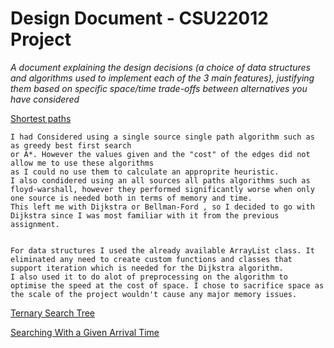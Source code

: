 # Design Document - CSU22012 Project

_A document explaining the design decisions (a choice of data structures and algorithms used to implement each of the 3 main features), justifying them based on specific space/time trade-offs between alternatives you have considered_

<ins>Shortest paths</ins>

    I had Considered using a single source single path algorithm such as as greedy best first search
    or A*. However the values given and the "cost" of the edges did not allow me to use these algorithms
    as I could no use them to calculate an approprite heuristic.
    I also condidered using an all sources all paths algorithms such as floyd-warshall, however they performed significantly worse when only one source is needed both in terms of memory and time.
    This left me with Dijkstra or Bellman-Ford , so I decided to go with Dijkstra since I was most familiar with it from the previous assignment.


    For data structures I used the already available ArrayList class. It eliminated any need to create custom functions and classes that support iteration which is needed for the Dijkstra algorithm.
    I also used it to do alot of preprocessing on the algorithm to optimise the speed at the cost of space. I chose to sacrifice space as the scale of the project wouldn't cause any major memory issues.

<ins>Ternary Search Tree</ins>

<ins>Searching With a Given Arrival Time</ins>
